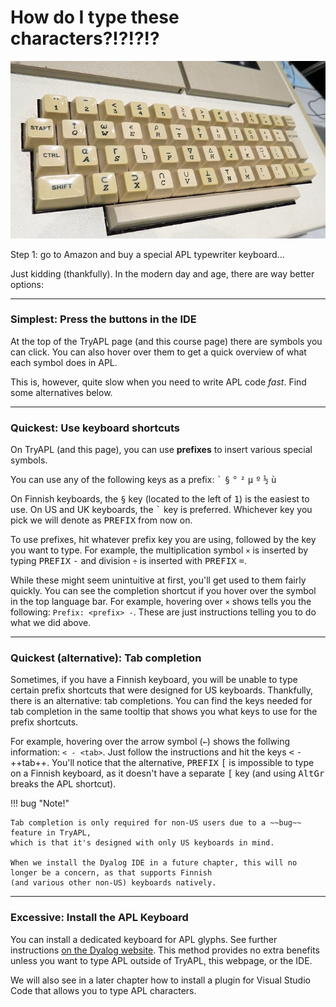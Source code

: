 # How do I type these characters?!?!?!?

![APL Keyboard](../assets/1_3_aplkeyboard.jpg)

Step 1: go to Amazon and buy a special APL typewriter keyboard...

Just kidding (thankfully).
In the modern day and age, there are way better options:

---

### Simplest: Press the buttons in the IDE

At the top of the TryAPL page (and this course page) there are symbols you can click.
You can also hover over them to get a quick overview of what each symbol does in APL.

This is, however, quite slow when you need to write APL code *fast*.
Find some alternatives below.

---

### Quickest: Use keyboard shortcuts

On TryAPL (and this page), you can use **prefixes** to insert various special symbols.

You can use any of the following keys as a prefix:
<kbd>`</kbd> <kbd>§</kbd> <kbd>°</kbd> <kbd>²</kbd> <kbd>µ</kbd> <kbd>º</kbd> <kbd>½</kbd> <kbd>ù</kbd>

On Finnish keyboards, the <kbd>§</kbd> key (located to the left of <kbd>1</kbd>) is the easiest to use.
On US and UK keyboards, the <kbd>`</kbd> key is preferred.
Whichever key you pick we will denote as <kbd>PREFIX</kbd> from now on.

To use prefixes, hit whatever prefix key you are using, followed by the key you want to type.
For example, the multiplication symbol `×` is inserted by typing <kbd>PREFIX</kbd> <kbd>-</kbd>
and division `÷` is inserted with <kbd>PREFIX</kbd> <kbd>=</kbd>.

While these might seem unintuitive at first, you'll get used to them fairly quickly.
You can see the completion shortcut if you hover over the symbol in the top language bar.
For example, hovering over `×` shows tells you the following: `Prefix: <prefix> -`.
These are just instructions telling you to do what we did above.

---

### Quickest (alternative): Tab completion

Sometimes, if you have a Finnish keyboard, you will be unable to type certain prefix shortcuts that were designed for US keyboards.
Thankfully, there is an alternative: tab completions.
You can find the keys needed for tab completion in the same tooltip that shows you what keys to use for the prefix shortcuts.

For example, hovering over the arrow symbol (`←`) shows the follwing information: `< - <tab>`.
Just follow the instructions and hit the keys <kbd><</kbd> <kbd>-</kbd> ++tab++.
You'll notice that the alternative, <kbd>PREFIX</kbd> <kbd>[</kbd> is impossible to type on a Finnish keyboard,
as it doesn't have a separate <kbd>[</kbd> key (and using <kbd>AltGr</kbd> breaks the APL shortcut).

!!! bug "Note!"

    Tab completion is only required for non-US users due to a ~~bug~~ feature in TryAPL,
    which is that it's designed with only US keyboards in mind.

    When we install the Dyalog IDE in a future chapter, this will no longer be a concern, as that supports Finnish
    (and various other non-US) keyboards natively.

---

### Excessive: Install the APL Keyboard

You can install a dedicated keyboard for APL glyphs.
See further instructions [on the Dyalog website](https://www.dyalog.com/apl-font-keyboard.htm).
This method provides no extra benefits unless you want to type APL outside of TryAPL, this webpage, or the IDE.

We will also see in a later chapter how to install a plugin for Visual Studio Code that allows you to type APL characters.
